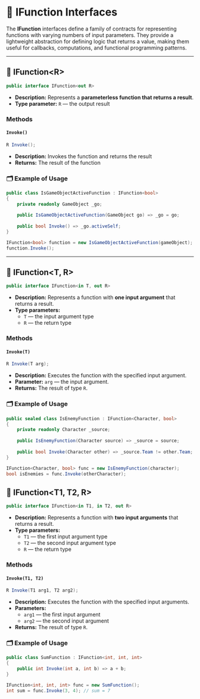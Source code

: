 #  🧩 IFunction  Interfaces

The **IFunction** interfaces define a family of contracts for representing functions with varying numbers of input parameters. They provide a lightweight abstraction for defining logic that returns a value, making them useful for callbacks, computations, and functional programming patterns.

---

## 🧩 IFunction&lt;R&gt;
```csharp
public interface IFunction<out R>
```
- **Description:** Represents a **parameterless function that returns a result**.
- **Type parameter:** `R` — the output result

### Methods

#### `Invoke()`

```csharp
R Invoke();
```
- **Description:** Invokes the function and returns the result
- **Returns:** The result of the function

### 🗂 Example of Usage

```csharp
public class IsGameObjectActiveFunction : IFunction<bool>
{
    private readonly GameObject _go;
    
    public IsGameObjectActiveFunction(GameObject go) => _go = go;
    
    public bool Invoke() => _go.activeSelf;
}

```
```csharp
IFunction<bool> function = new IsGameObjectActiveFunction(gameObject);
function.Invoke();
```

---

## 🧩 IFunction&lt;T, R&gt;
```csharp
public interface IFunction<in T, out R>
```
- **Description:** Represents a function with **one input argument** that returns a result.
- **Type parameters:**
    - `T` — the input argument type
    - `R` — the return type

### Methods

#### `Invoke(T)`
```csharp
R Invoke(T arg);
```
- **Description:** Executes the function with the specified input argument.
- **Parameter:** `arg` — the input argument.
- **Returns:** The result of type `R`.

### 🗂 Example of Usage

```csharp
public sealed class IsEnemyFunction : IFunction<Character, bool>
{
    private readonly Character _source;
    
    public IsEnemyFunction(Character source) => _source = source;
    
    public bool Invoke(Character other) => _source.Team != other.Team;
}
```
```csharp
IFunction<Character, bool> func = new IsEnemyFunction(character);
bool isEnemies = func.Invoke(otherCharacter);
```

## 🧩 IFunction&lt;T1, T2, R&gt;

```csharp
public interface IFunction<in T1, in T2, out R>
```
- **Description:** Represents a function with **two input arguments** that returns a result.
- **Type parameters:**
    - `T1` — the first input argument type
    - `T2` — the second input argument type
    - `R` — the return type

### Methods

#### `Invoke(T1, T2)`
```csharp
R Invoke(T1 arg1, T2 arg2);
```
- **Description:** Executes the function with the specified input arguments.
- **Parameters:**
    - `arg1` — the first input argument
    - `arg2` — the second input argument
- **Returns:** The result of type `R`.

### 🗂 Example of Usage

```csharp
public class SumFunction : IFunction<int, int, int>
{
    public int Invoke(int a, int b) => a + b;
}
```
```csharp
IFunction<int, int, int> func = new SumFunction();
int sum = func.Invoke(3, 4); // sum = 7
```